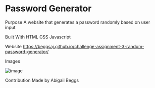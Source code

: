# Password Generator

Purpose
A website that generates a password randomly based on user input

Built With
HTML
CSS
Javascript

Website
https://beggsaj.github.io/challenge-assignment-3-random-password-generator/

Images


![image](https://user-images.githubusercontent.com/91335294/139591471-a13c158a-b2e5-45f6-a916-1b46637cc4ca.png)


Contribution
Made by Abigail Beggs
